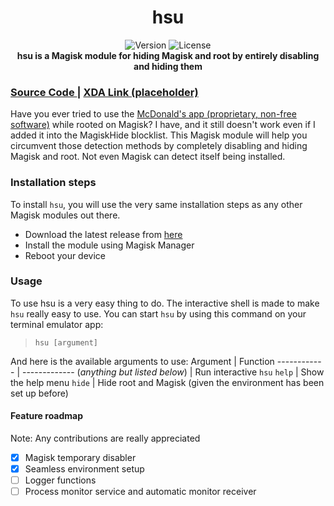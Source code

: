 <h1 align="center">hsu</h1>

<div align="center">
  <!-- Badges -->
    <img src="https://img.shields.io/badge/Version-PRERELEASE-blue.svg?longCache=true&style=popout-square"
      alt="Version" />
    <img src="https://img.shields.io/badge/License-GPLv2.0-red.svg?longCache=true&style=popout-square"
      alt="License" />
</div>

<div align="center">
  <strong>hsu is a Magisk module for hiding Magisk and root by entirely disabling and hiding them</strong>
</div>

  <h3>
    <a href="https://github.com/rmnscnce/hsu">
      Source Code
    </a>
    <span> | </span>
    <a href="https://example.org/">
      XDA Link (placeholder)
    </a>
  </h3>
</div>

Have you ever tried to use the [McDonald's app (proprietary, non-free software)](https://play.google.com/store/apps/details?id=com.mcdonalds.app&hl=en) while rooted on Magisk? I have, and it still doesn't work even if I added it into the MagiskHide blocklist. This Magisk module will help you circumvent those detection methods by completely disabling and hiding Magisk and root. Not even Magisk can detect itself being installed.

### Installation steps
To install `hsu`, you will use the very same installation steps as any other Magisk modules out there.
- Download the latest release from [here](https://github.com/rmnscnce/hsu/releases)
- Install the module using Magisk Manager
- Reboot your device

### Usage
To use hsu is a very easy thing to do. The interactive shell is made to make `hsu` really easy to use. You can start `hsu` by using this command on your terminal emulator app:
> `hsu [argument]`

And here is the available arguments to use:
Argument | Function
------------ | -------------
(*anything but listed below*) | Run interactive `hsu`
`help` | Show the help menu
`hide` | Hide root and Magisk (given the environment has been set up before)

#### Feature roadmap
Note: Any contributions are really appreciated

- [x] Magisk temporary disabler
- [x] Seamless environment setup
- [ ] Logger functions
- [ ] Process monitor service and automatic monitor receiver
